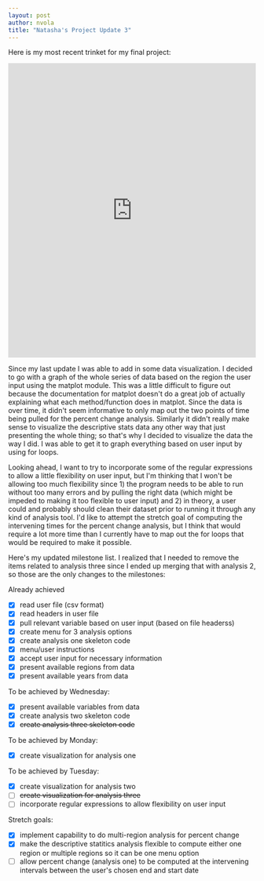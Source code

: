 ```yaml
---
layout: post
author: nvola
title: "Natasha's Project Update 3"
---
```

Here is my most recent trinket for my final project:

<iframe src="https://trinket.io/embed/python3/ff1d8eb0cd" width="100%" height="600" frameborder="0" marginwidth="0" marginheight="0" allowfullscreen></iframe>


Since my last update I was able to add in some data visualization. I decided to go with a graph of the whole series of data based on the region the user input using the matplot module. This was a little difficult to figure out because the documentation for matplot doesn't do a great job of actually explaining what each method/function does in matplot. Since the data is over time, it didn't seem informative to only map out the two points of time being pulled for the percent change analysis. Similarly it didn't really make sense to visualize the descriptive stats data any other way that just presenting the whole thing; so that's why I decided to visualize the data the way I did. I was able to get it to graph everything based on user input by using for loops.


Looking ahead, I want to try to incorporate some of the regular expressions to allow a little flexibility on user input, but I'm thinking that I won't be allowing too much flexibility since 1) the program needs to be able to run without too many errors and by pulling the right data (which might be impeded to making it too flexible to user input) and 2) in theory, a user could and probably should clean their dataset prior to running it through any kind of analysis tool. I'd like to attempt the stretch goal of computing the intervening times for the percent change analysis, but I think that would require a lot more time than I currently have to map out the for loops that would be required to make it possible. 


Here's my updated milestone list. I realized that I needed to remove the items related to analysis three since I ended up merging that with analysis 2, so those are the only changes to the milestones:

Already achieved
- [x] read user file (csv format)
- [x] read headers in user file
- [x] pull relevant variable based on user input (based on file headerss)
- [x] create menu for 3 analysis options
- [x] create analysis one skeleton code
- [x] menu/user instructions
- [x] accept user input for necessary information
- [x] present available regions from data
- [x] present available years from data
 
To be achieved by Wednesday: 
- [x] present available variables from data
- [x] create analysis two skeleton code
- [x] ~~create analysis three skeleton code~~
 
To be achieved by Monday:
- [x] create visualization for analysis one
  
To be achieved by Tuesday:
- [X] create visualization for analysis two
- [ ] ~~create visualization for analysis three~~
- [ ] incorporate regular expressions to allow flexibility on user input
 
Stretch goals:
- [x] implement capability to do multi-region analysis for percent change
- [x] make the descriptive statitics analysis flexible to compute either one region or multiple regions so it can be one menu option
- [ ] allow percent change (analysis one) to be computed at the intervening intervals between the user's chosen end and start date

